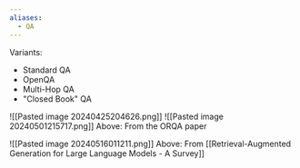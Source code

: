 ```yaml
---
aliases:
  - QA
---
```


Variants:
- Standard QA
- OpenQA
- Multi-Hop QA
- "Closed Book" QA


![[Pasted image 20240425204626.png]]
![[Pasted image 20240501215717.png]]
Above: From the ORQA paper

![[Pasted image 20240516011211.png]]
Above: From [[Retrieval-Augmented Generation for Large Language Models - A Survey]]